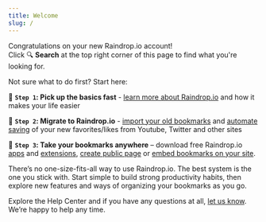```yaml
---
title: Welcome
slug: /
---
```


Congratulations on your new Raindrop.io account!  
Click 🔍 **Search** at the top right corner of this page to find what you're looking for.

Not sure what to do first? Start here:

🔹 **`Step 1`: Pick up the basics fast** - [learn more about Raindrop.io](../about/index.md) and how it makes your life easier

🔹 **`Step 2`: Migrate to Raindrop.io** - [import your old bookmarks](../import.md) and [automate saving](../../integrations/automation.md) of your new favorites/likes from Youtube, Twitter and other sites 

🔹 **`Step 3`: Take your bookmarks anywhere** – download free Raindrop.io [apps](../download-app/index.md) and [extensions](../install-extension/index.md), [create public page](../../using/public-page/index.md) or [embed bookmarks on your site](../../using/embed/index.md).

There’s no one-size-fits-all way to use Raindrop.io.
The best system is the one you stick with. Start simple to build strong productivity habits, then explore new features and ways of organizing your bookmarks as you go.

Explore the Help Center and if you have any questions at all, [let us know](/contact-us).  
We’re happy to help any time.